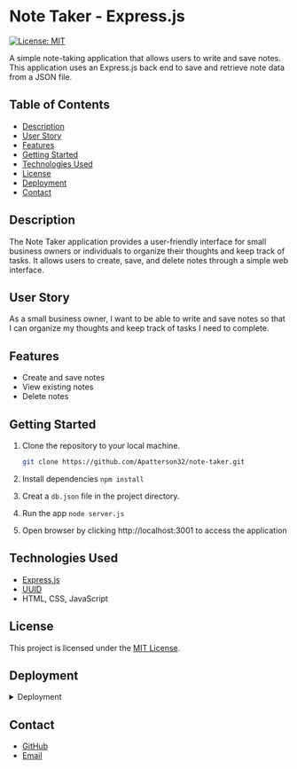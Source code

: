 # Note Taker - Express.js


[![License: MIT](https://img.shields.io/badge/License-MIT-blue.svg)](https://opensource.org/licenses/MIT)


A simple note-taking application that allows users to write and save notes. This application uses an Express.js back end to save and retrieve note data from a JSON file.

## Table of Contents

- [Description](#description)
- [User Story](#user-story)
- [Features](#features)
- [Getting Started](#getting-started)
- [Technologies Used](#technologies-used)
- [License](#license)
- [Deployment](#deployment)
- [Contact](#contact)

## Description

The Note Taker application provides a user-friendly interface for small business owners or individuals to organize their thoughts and keep track of tasks. It allows users to create, save, and delete notes through a simple web interface.

## User Story

As a small business owner, I want to be able to write and save notes so that I can organize my thoughts and keep track of tasks I need to complete.


## Features

- Create and save notes
- View existing notes
- Delete notes

## Getting Started

1. Clone the repository to your local machine.
   ```bash
   git clone https://github.com/Apatterson32/note-taker.git

2. Install dependencies `npm install`


3. Creat a `db.json` file in the project directory.


4. Run the app `node server.js`


5. Open browser by clicking  http://localhost:3001 to access the application


## Technologies Used

- [Express.js](https://expressjs.com/)
- [UUID](https://www.npmjs.com/package/uuid)
- HTML, CSS, JavaScript


## License

This project is licensed under the [MIT License](LICENSE).


## Deployment

<details>
 <summary>Deployment</summary>
 <br>
    [Live Deployment Link]()

    
    ![Screenshot 2023-11-29 141715](https://github.com/Apatterson32/jot-it-down/assets/135552416/e6376428-75b5-4fbb-b8f9-0c3fe25de55e)
</details>

## Contact

- [GitHub](https://github.com/Apatterson32)
- [Email](mailto:pattersonal10@gmail.com)

